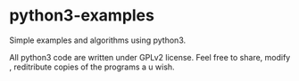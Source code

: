 # python3-examples
Simple examples and algorithms using python3.





All python3 code are written under GPLv2 license. Feel free to share, modify , reditribute copies of the programs a u wish.
